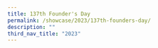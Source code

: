 ```yaml
---
title: 137th Founder's Day
permalink: /showcase/2023/137th-founders-day/
description: ""
third_nav_title: "2023"
---
```

